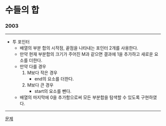 # 수들의 합
### 2003
***
- 투 포인터
	- 배열의 부분 합의 시작점, 끝점을 나타내는 포인터 2개를 사용한다.
	- 만약 현재 부분합의 크기가 주어진 M과 같으면 결과에 1을 추가하고 새로운 요소를 더한다.
	- 만약 다를 경우
	 	1. M보다 작은 경우 
			- end의 요소를 더한다.
		2. M보다 큰 경우
		 	- start의 요소를 뺀다.
	- 배열의 마지막에 0을 추가함으로써 모든 부분합을 탐색할 수 있도록 구현하였다.
***
[문제](https://www.acmicpc.net/problem/2003)
			 